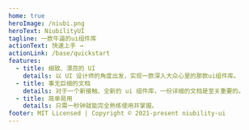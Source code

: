 ```yaml
---
home: true
heroImage: /niubi.png
heroText: NiubilityUI
tagline: 一款牛逼的ui组件库
actionText: 快速上手 →
actionLink: /base/quickstart
features:
  - title: 细致、漂亮的 UI
    details: 以 UI 设计师的角度出发，实现一款深入大众心里的那款ui组件库。
  - title: 事无巨细的文档
    details: 对于一个新接触、全新的 ui 组件库，一份详细的文档是至关重要的。
  - title: 简单易用
    details: 只需一秒钟就能完全熟练使用并掌握。
footer: MIT Licensed | Copyright © 2021-present niubility-ui
---
```


